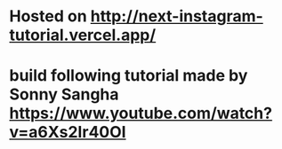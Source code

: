 # Hosted on http://next-instagram-tutorial.vercel.app/

# build following tutorial made by Sonny Sangha https://www.youtube.com/watch?v=a6Xs2Ir40OI
